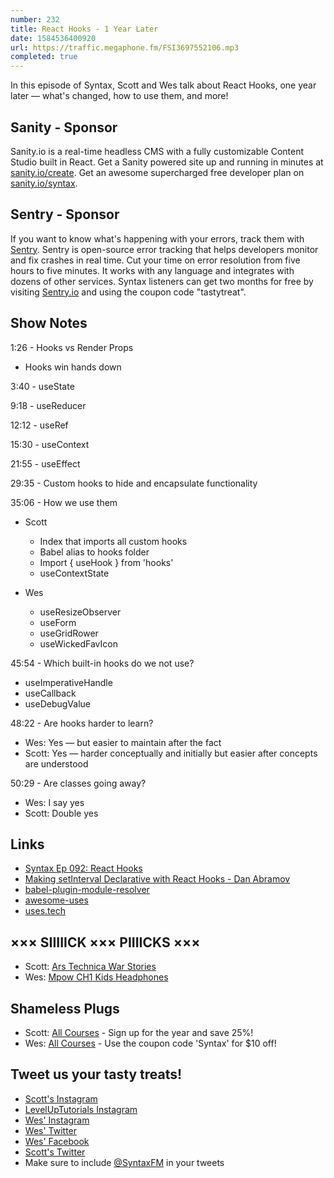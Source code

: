 ```yaml
---
number: 232
title: React Hooks - 1 Year Later
date: 1584536400920
url: https://traffic.megaphone.fm/FSI3697552106.mp3
completed: true
---
```


In this episode of Syntax, Scott and Wes talk about React Hooks, one year later — what's changed, how to use them, and more!

## Sanity - Sponsor
Sanity.io is a real-time headless CMS with a fully customizable Content Studio built in React. Get a Sanity powered site up and running in minutes at [sanity.io/create](https://www.sanity.io/create). Get an awesome supercharged free developer plan on [sanity.io/syntax](https://www.sanity.io/syntax).

## Sentry - Sponsor
If you want to know what's happening with your errors, track them with [Sentry](https://sentry.io/). Sentry is open-source error tracking that helps developers monitor and fix crashes in real time. Cut your time on error resolution from five hours to five minutes. It works with any language and integrates with dozens of other services. Syntax listeners can get two months for free by visiting [Sentry.io](https://sentry.io/) and using the coupon code "tastytreat".

## Show Notes

1:26 - Hooks vs Render Props
* Hooks win hands down

3:40 - useState

9:18 - useReducer

12:12 - useRef

15:30 - useContext

21:55 - useEffect

29:35 -  Custom hooks to hide and encapsulate functionality

35:06 - How we use them

* Scott
  * Index that imports all custom hooks
  * Babel alias to hooks folder
  * Import { useHook } from 'hooks'
  * useContextState

* Wes
  * useResizeObserver
  * useForm
  * useGridRower
  * useWickedFavIcon

45:54 - Which built-in hooks do we not use?

* useImperativeHandle
* useCallback
* useDebugValue

48:22 - Are hooks harder to learn?

* Wes: Yes — but easier to maintain after the fact
* Scott: Yes — harder conceptually and initially but easier after concepts are understood

50:29 - Are classes going away?

* Wes: I say yes
* Scott: Double yes

## Links
* [Syntax Ep 092: React Hooks](https://syntax.fm/show/092/react-hooks)
* [Making setInterval Declarative with React Hooks - Dan Abramov](https://overreacted.io/making-setinterval-declarative-with-react-hooks/)
* [babel-plugin-module-resolver](https://github.com/tleunen/babel-plugin-module-resolver)
* [awesome-uses](https://github.com/wesbos/awesome-uses/blob/master/src/components/FavIcon.js)
* [uses.tech](https://uses.tech/)

## ××× SIIIIICK ××× PIIIICKS ×××
* Scott: [Ars Technica War Stories](https://www.youtube.com/playlist?list=PLKBPwuu3eCYkScmqpD9xE7UZsszweVO0n)
* Wes: [Mpow CH1 Kids Headphones](https://www.amazon.com/Mpow-Headphones-Protection-Function-Tangle-Free/dp/B078YQW26K/)

## Shameless Plugs
* Scott: [All Courses](https://www.leveluptutorials.com/pro) - Sign up for the year and save 25%!
* Wes: [All Courses](https://wesbos.com/courses/) - Use the coupon code 'Syntax' for $10 off!

## Tweet us your tasty treats!
* [Scott's Instagram](https://www.instagram.com/stolinski/)
* [LevelUpTutorials Instagram](https://www.instagram.com/LevelUpTutorials/)
* [Wes' Instagram](https://www.instagram.com/wesbos/)
* [Wes' Twitter](https://twitter.com/wesbos)
* [Wes' Facebook](https://www.facebook.com/wesbos.developer)
* [Scott's Twitter](https://twitter.com/stolinski)
* Make sure to include [@SyntaxFM](https://twitter.com/SyntaxFM) in your tweets